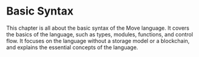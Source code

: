 # Basic Syntax

This chapter is all about the basic syntax of the Move language. It covers the basics of the language, such as types, modules, functions, and control flow. It focuses on the language without a storage model or a blockchain, and explains the essential concepts of the language.

<!--


    This is an attempt to structure the narrative in a way that makes sense, and so that it builds
    up to the next section.

    Then why would we give "The first Move section" ?
        - it's great to give a taste of Move overall, without linking it to storage / specific blockchain
        - maybe it can be confusing; though if we call the first section "Hello Move", and the second
          "Hello Sui", then the reader would differentiate between the two
        // marking the above as an open question for now



    Introduction

    Foreword
        - this book is a product of collaboration between people who love Move and
          education and people who are incredibly smart and build the language

    What is Sui

    Setting Up the Environment
        - Install Sui
        - Set up your IDE
        - Project Setup         ??? not sure about this one
        - Manifest              ??? this one is also not sure

    Your First Move
        // goal: showcase main features of the CLI / compiler
        // note: this section is not about Sui, but about Move; it is interactive and
                can be run by anyone to get a taste of Move as a language and Sui CLI
                as a tool; it's pretty neat that Move has tests, and that there's a
                documentation generator, and that there's a way to debug the code;






 -->

<!--

The `name` field contains the name of the package. It is not a published name, but a name of the package when it is imported by other packages. The `edition` field contains the edition of the Move language, the "2024" edition is the most recent one. The `dependencies` section contains package dependencies. To run meaningful applications on Sui, you need to have the `Sui` package as a dependency.

The addresses section contains named aliases for addresses. Not yet published package always has the address `0x0`, but when it is published, the address should be changed to the actual address. Compiler will replace the aliases with the actual addresses when compiling the package. -->

<!-- This is a good example for why the book format is great -->

<!-- For convenience and readability, addresses section should contain at least one alias for the package address. It allows you to use the alias instead of the address when you need to access the package; it also splits the configuration and code, allowing you to change the value in one place. For example, instead of `0x0::module::member` you can use `book::module::member`.

Package is imported with its addresses - the `Sui` import will add `sui` and `std` aliases. They're standard aliases for Sui Framework - 0x2, and Standard Library - 0x1. -->

<!-- ## Module

While package can be considered an organizational unit, module is where the code lives. Module is a collection of functions, types, constants and other items. Module is declared with the `module` keyword:


The module declaration consists of the `module` keyword followed by the module path - a package address and a module name separated by `::`. The module path is followed by the module body - a collection of items inside curly braces `{}`. The module body is a scope, and all items inside it are inaccesible from outside the module by default.

Modules are stored in the `sources` directory (and its subdirectories). File system path doesn't affect the module path and will be omitted when publishing, so the module path is `book::my_module` regardless of the file system path. For example, if you have a directory structure like this:

```
sources/
    basics/
        my/
            module.move
Move.toml
```

The module path will be `book::my_module`, and **not** `book::basics::my::module`.

Modules can import other modules and access public functions and types. The dependency needs to be declared in the package manifest, so that the compiler knows where to find it. We will learn more about imports in the [Import](../syntax-basics/import.md) section.

Directories other than `sources` will not be compiled by default and hence won't be published. You can use them to store tests, documentation, examples, and other files. Though all folders are scanned when compiling in "test mode", so examples and tests can be checked for compilation errors.

Modules compiled in test mode won't be published, so there's no way to make a mistake publishing what wasn't meant to be published.

## Interaction with the blockchain

Function is a block of code that contains a sequence of statements and expressions. Function can take arguments and return a value. Function is declared with the `fun` keyword.


Like any module member, functions are accessed via a path. The path consists of the module path and the function name separated by `::`. For example, if you have a function called `my_function` in the `my_module` module in the `book` package, the path to it will be `book::my_module::my_function`.

Functions can be called in a transaction. User can send a transaction containing a call to a function, and the function will be executed on the blockchain. We will learn more about transactions in the [Transaction](../syntax-basics/transaction.md) section. Any public function can be called in a transaction.

So, if we made the `my_function` public, we can call it in a transaction:

To call it, a user would need to send a transaction containing a "move-call", which would roughly look like this:

```bash
sui client call \
    --package 0x... \
    --module book::my_module \
    --function my_function \
    --gas-budget 10000000
```

Having said that, Move modules define the interface of the package. For example, if there's a need to implement a database-like system with addition, modification and deletion of records, the module would define a matching set of functions. And users would be able to call those functions in transactions.

## Storage

Move is an object-oriented language, and as such, it stores data in objects. Objects are instances of types with the `key` ability and are stored in the blockchain storage. Every Object has a `UID` - a unique identifier that is used to access the object. The `UID` is a 32-byte value, and it is generated when the object is created. The internal value of the UID also contains an address.

> Package is also an immutable (unchangeable) object stored in the blockchain storage. However, it is a special case, and can't be used to store data except for the package bytecode.

## Accounts

Accounts are the main way to interact with the blockchain. Accounts are identified by addresses and can send transactions to the blockchain. An account is generated from a private key, and the private key is used to sign transactions. Every account has a standard 32-byte address.

Every transaction has a sender - an account that signed the transaction. The sender is identified by their address. Accounts can own objects

## End to end example

<!--
    After we explained the basics of the code organization. I think it makes sense to give an example,
    Rust Book does it. It's a good way to show how the code is organized and how it works. And it will
    leave the reader with something to play with.

    So that when we get to the next section, they will be able to modify the code and see how it works.
    And it will be a good way to introduce the next section.

    The example should be simple and short. It should be something that can be explained in a few
    sentences. It should be something that can be modified and played with. It should be something
    that can be used as a base for the next section.

    Maybe that's the point where we introduce objects and storage? They won't appear any time soon, but
    some bits can be illustrated upfront to create this anticipation for what is possible.
-->

<!-- ## Getting Ready

Now that we know what a package, account and storage are, let's get to the basics and learn to write some code.

This section covers:

- types
- functions
- structs
- constants
- control flow
- tests -->

<!-- TODO: rewrite the intro for the chapter -->
